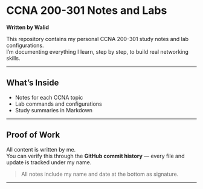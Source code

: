#  CCNA 200-301 Notes and Labs

**Written by Walid**

This repository contains my personal CCNA 200-301 study notes and lab configurations.  
I’m documenting everything I learn, step by step, to build real networking skills.

---

##  What’s Inside

-  Notes for each CCNA topic
-  Lab commands and configurations
-  Study summaries in Markdown

---

## Proof of Work

All content is written by me.  
You can verify this through the **GitHub commit history** — every file and update is tracked under my name.

> All notes include my name and date at the bottom as signature.

---